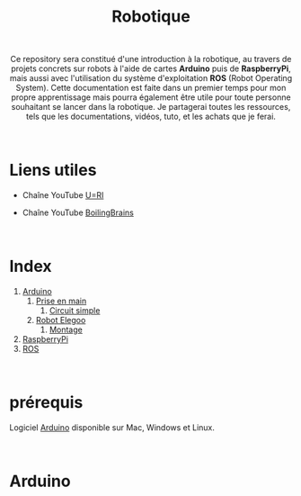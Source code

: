 
<h1 align="center">Robotique</h1>

<br>

<p align="center">
Ce repository sera constitué d'une introduction à la robotique, au travers de projets concrets sur robots à l'aide de cartes <b>Arduino</b> puis de <b>RaspberryPi</b>, mais aussi avec l'utilisation du système d'exploitation <b>ROS</b> (Robot Operating System). Cette documentation est faite dans un premier temps pour mon propre apprentissage mais pourra également être utile pour toute personne souhaitant se lancer dans la robotique.
Je partagerai toutes les ressources, tels que les documentations, vidéos, tuto, et les achats que je ferai.
<br>
<p/>

<br>

# Liens utiles

- Chaîne YouTube [U=RI](https://www.youtube.com/channel/UCVqx3vXNghSqUcVg2nmegYA) <br>

- Chaîne YouTube [BoilingBrains](https://www.youtube.com/channel/UCKAzZCVzqkdvxX6VLTwyVMQ) <br>


<br>

# Index

1. [Arduino](#Arduino)
    1. [Prise en main](#Prise-en-main)
        1. [Circuit simple](#Circuit-simple)
    3. [Robot Elegoo](#Robot-Elegoo)
        1. [Montage](#Montage)
2. [RaspberryPi](#RaspberryPi)
3. [ROS](#Ros)

<br>

# prérequis

Logiciel [Arduino](https://www.arduino.cc/en/software) disponible sur Mac, Windows et Linux.

<br>

# Arduino




